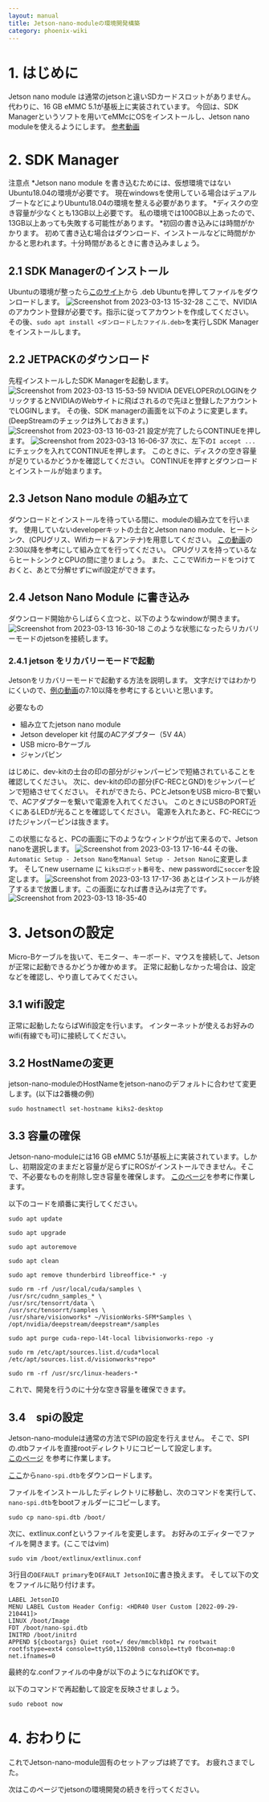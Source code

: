 ```yaml
---
layout: manual
title: Jetson-nano-moduleの環境開発構築
category: phoenix-wiki
---
```


# 1. はじめに
Jetson nano module は通常のjetsonと違いSDカードスロットがありません。
代わりに、16 GB eMMC 5.1が基板上に実装されています。
今回は、SDK Managerというソフトを用いてeMMcにOSをインストールし、Jetson nano moduleを使えるようにします。
[参考動画](https://www.youtube.com/watch?v=xE1Jk8hHjNE)
# 2. SDK Manager
注意点
*Jetson nano module を書き込むためには、仮想環境ではないUbuntu18.04の環境が必要です。
現在windowsを使用している場合はデュアルブートなどによりUbuntu18.04の環境を整える必要があります。
*ディスクの空き容量が少なくとも13GB以上必要です。
私の環境では100GB以上あったので、13GB以上あっても失敗する可能性があります。
*初回の書き込みには時間がかかります。
初めて書き込む場合はダウンロード、インストールなどに時間がかかると思われます。十分時間があるときに書き込みましょう。
## 2.1 SDK Managerのインストール
Ubuntuの環境が整ったら[このサイト](https://developer.nvidia.com/drive/sdk-manager)から .deb Ubuntuを押してファイルをダウンロードします。
![Screenshot from 2023-03-13 15-32-28](https://user-images.githubusercontent.com/87122408/224629048-a5e66b9f-42ca-4430-9744-01265cf1fc87.png)
ここで、NVIDIAのアカウント登録が必要です。指示に従ってアカウントを作成してください。
その後、```sudo apt install <ダンロードしたファイル.deb>```を実行しSDK Managerをインストールします。
## 2.2 JETPACKのダウンロード
先程インストールしたSDK Managerを起動します。
![Screenshot from 2023-03-13 15-53-59](https://user-images.githubusercontent.com/87122408/224629152-9699b99c-177b-470f-8d47-def7b1608884.png)
NVIDIA DEVELOPERのLOGINをクリックするとNVIDIAのWebサイトに飛ばされるので先ほと登録したアカウントでLOGINします。
その後、SDK managerの画面を以下のように変更します。(DeepStreamのチェックは外しておきます。)
![Screenshot from 2023-03-13 16-03-21](https://user-images.githubusercontent.com/87122408/224630311-965385a9-0ad5-48a8-acc6-26580c8fd0c6.png)
設定が完了したらCONTINUEを押します。
![Screenshot from 2023-03-13 16-06-37](https://user-images.githubusercontent.com/87122408/224638612-76246edb-2acc-4dc3-ac13-1253dc7ab2bd.png)
次に、左下の```I accept ...```にチェックを入れてCONTINUEを押します。
このときに、ディスクの空き容量が足りているかどうかを確認してください。
CONTINUEを押すとダウンロードとインストールが始まります。
## 2.3 Jetson Nano module の組み立て
ダウンロードとインストールを待っている間に、moduleの組み立てを行います。
使用していないdeveloperキットの土台とJetson nano module、ヒートシンク、(CPUグリス、Wifiカード＆アンテナ)を用意してください。
[この動画](https://www.youtube.com/watch?v=xE1Jk8hHjNE)の2:30以降を参考にして組み立てを行ってください。
CPUグリスを持っているならヒートシンクとCPUの間に塗りましょう。
また、ここでWifiカードをつけておくと、あとで分解せずにwifi設定ができます。
## 2.4 Jetson Nano Module に書き込み
ダウンロード開始からしばらく立つと、以下のようなwindowが開きます。
![Screenshot from 2023-03-13 16-30-18](https://user-images.githubusercontent.com/87122408/224635534-6bb6afb0-bfb3-4319-96c7-ca11e6ad295d.png)
このような状態になったらリカバリーモードのjetsonを接続します。
### 2.4.1 jetson をリカバリーモードで起動
Jetsonをリカバリーモードで起動する方法を説明します。
文字だけではわかりにくいので、[例の動画](https://www.youtube.com/watch?v=xE1Jk8hHjNE)の7:10以降を参考にするといいと思います。

必要なもの
* 組み立てたjetson nano module
* Jetson developer kit 付属のACアダプター（5V 4A）
* USB micro-Bケーブル
* ジャンパピン

はじめに、dev-kitの土台の印の部分がジャンパーピンで短絡されていることを確認してください。
次に、dev-kitの印の部分(FC-RECとGND)をジャンパーピンで短絡させてください。
それができたら、PCとJetsonをUSB micro-Bで繋いで、ACアダプターを繋いで電源を入れてください。
このときにUSBのPORT近くにあるLEDが光ることを確認してください。
電源を入れたあと、FC-RECにつけたジャンパーピンは抜きます。

この状態になると、PCの画面に下のようなウィンドウが出て来るので、Jetson nanoを選択します。
![Screenshot from 2023-03-13 17-16-44](https://user-images.githubusercontent.com/87122408/224660120-eed987b4-9089-42d9-bf6b-1161eecd66eb.png)
その後、```Automatic Setup - Jetson Nano```を```Manual Setup - Jetson Nano```に変更します。
そしてnew username に ```kiksロボット番号```を、new passwordに```soccer```を設定します。
![Screenshot from 2023-03-13 17-17-36](https://user-images.githubusercontent.com/87122408/224660127-9be01a6e-7c26-4419-bf5f-41947e710363.png)
あとはインストールが終了するまで放置します。この画面になれば書き込みは完了です。
![Screenshot from 2023-03-13 18-35-40](https://user-images.githubusercontent.com/87122408/224662958-a44f9892-844a-47a9-8b90-103585131ce0.png)

# 3. Jetsonの設定
Micro-Bケーブルを抜いて、モニター、キーボード、マウスを接続して、Jetsonが正常に起動できるかどうか確かめます。
正常に起動しなかった場合は、設定などを確認し、やり直してみてください。
## 3.1 wifi設定
正常に起動したならばWifi設定を行います。
インターネットが使えるお好みのwifi(有線でも可)に接続してください。
## 3.2 HostNameの変更
jetson-nano-moduleのHostNameをjetson-nanoのデフォルトに合わせて変更します。(以下は2番機の例)
```
sudo hostnamectl set-hostname kiks2-desktop
```
## 3.3 容量の確保
Jetson-nano-moduleには16 GB eMMC 5.1が基板上に実装されています。しかし、初期設定のままだと容量が足らずにROSがインストールできません。そこで、不必要なものを削除し空き容量を確保します。
[このページ](https://collabnix.com/easy-way-to-free-up-jetson-nano-sd-card-disk-space-by-40%ef%bf%bc%ef%bf%bc/)を参考に作業します。

以下のコードを順番に実行してください。
```
sudo apt update

sudo apt upgrade

sudo apt autoremove

sudo apt clean

sudo apt remove thunderbird libreoffice-* -y

sudo rm -rf /usr/local/cuda/samples \
/usr/src/cudnn_samples_* \
/usr/src/tensorrt/data \
/usr/src/tensorrt/samples \
/usr/share/visionworks* ~/VisionWorks-SFM*Samples \
/opt/nvidia/deepstream/deepstream*/samples

sudo apt purge cuda-repo-l4t-local libvisionworks-repo -y

sudo rm /etc/apt/sources.list.d/cuda*local /etc/apt/sources.list.d/visionworks*repo*

sudo rm -rf /usr/src/linux-headers-*
```
これで、開発を行うのに十分な空き容量を確保できます。

## 3.4　spiの設定
Jetson-nano-moduleは通常の方法でSPIの設定を行えません。
そこで、SPIの.dtbファイルを直接rootディレクトリにコピーして設定します。\
[このページ](https://forums.developer.nvidia.com/t/how-can-i-enable-spi-communication-on-jetson-nano-module/229228)
を参考に作業します。

[ここ](https://forums.developer.nvidia.com/uploads/short-url/pHU1lykUAqfxJqx3MMhPfxFY9hu.dtb)から```nano-spi.dtb```をダウンロードします。

ファイルをインストールしたディレクトリに移動し、次のコマンドを実行して、`nano-spi.dtb`をbootフォルダーにコピーします。
```
sudo cp nano-spi.dtb /boot/
```
次に、extlinux.confというファイルを変更します。
お好みのエディターでファイルを開きます。(ここではvim)
```
sudo vim /boot/extlinux/extlinux.conf
```
3行目の`DEFAULT primary`を`DEFAULT JetsonIO`に書き換えます。
そして以下の文をファイルに貼り付けます。
```
LABEL JetsonIO
MENU LABEL Custom Header Config: <HDR40 User Custom [2022-09-29-210441]>
LINUX /boot/Image
FDT /boot/nano-spi.dtb
INITRD /boot/initrd
APPEND ${cbootargs} Quiet root=/ dev/mmcblk0p1 rw rootwait rootfstype=ext4 console=ttyS0,115200n8 console=tty0 fbcon=map:0 net.ifnames=0
```
最終的な.confファイルの中身が以下のようになればOKです。

以下のコマンドで再起動して設定を反映させましょう。
```
sudo reboot now
```

# 4. おわりに
これでJetson-nano-module固有のセットアップは終了です。
お疲れさまでした。

次はこのページでjetsonの環境開発の続きを行ってください。